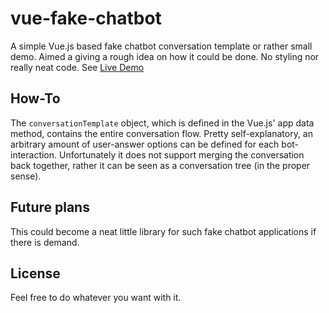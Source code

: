 # vue-fake-chatbot
A simple Vue.js based fake chatbot conversation template or rather small demo.
Aimed a giving a rough idea on how it could be done.
No styling nor really neat code.
See [Live Demo](http://vue-fake-chatbot.isk.engineering)

## How-To
The `conversationTemplate` object, which is defined in the Vue.js' app data method, contains the entire conversation flow.
Pretty self-explanatory, an arbitrary amount of user-answer options can be defined for each bot-interaction.
Unfortunately it does not support merging the conversation back together, rather it can be seen as a conversation tree (in the proper sense).

## Future plans
This could become a neat little library for such fake chatbot applications if there is demand.

## License
Feel free to do whatever you want with it.
